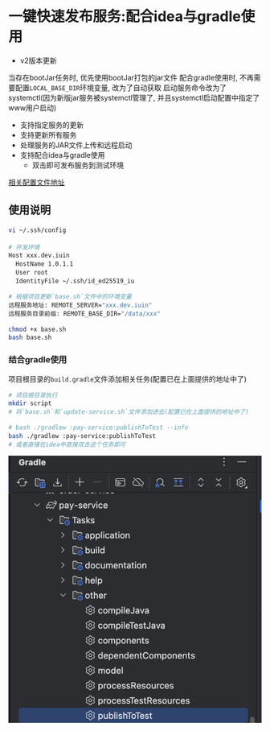 # 一键快速发布服务:配合idea与gradle使用

- v2版本更新

当存在bootJar任务时, 优先使用bootJar打包的jar文件
配合gradle使用时, 不再需要配置`LOCAL_BASE_DIR`环境变量, 改为了自动获取
启动服务命令改为了systemctl(因为新版jar服务被systemctl管理了, 并且systemctl启动配置中指定了www用户启动)

- 支持指定服务的更新
- 支持更新所有服务
- 处理服务的JAR文件上传和远程启动
- 支持配合idea与gradle使用
  - 双击即可发布服务到测试环境

[相关配置文件地址](https://github.com/183461750/doc-record/blob/main/docs/tools/terminal/publishScript/update-service/v2)

## 使用说明

```bash
vi ~/.ssh/config

# 开发环境
Host xxx.dev.iuin
  HostName 1.0.1.1
  User root
  IdentityFile ~/.ssh/id_ed25519_iu

```

```bash
# 根据项目更新`base.sh`文件中的环境变量
远程服务地址: REMOTE_SERVER="xxx.dev.iuin"
远程服务目录前缀: REMOTE_BASE_DIR="/data/xxx"
```

```bash
chmod +x base.sh
bash base.sh
```

### 结合gradle使用

项目根目录的`build.gradle`文件添加相关任务(配置已在上面提供的地址中了)

```bash
# 项目根目录执行
mkdir script
# 将`base.sh`和`update-service.sh`文件添加进去(配置已在上面提供的地址中了)
```

```bash
# bash ./gradlew :pay-service:publishToTest --info
bash ./gradlew :pay-service:publishToTest
# 或者直接在idea中直接双击这个任务即可
```

![gradle示例](https://github.com/183461750/doc-record/blob/main/docs/tools/terminal/publishScript/update-service/imgs/gradle-demo.png?raw=true)
